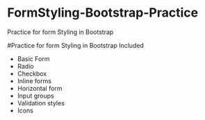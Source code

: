 # FormStyling-Bootstrap-Practice
Practice for form Styling in Bootstrap

#Practice for form Styling in Bootstrap Included
- Basic Form
- Radio
- Checkbox
- Inline forms
- Horizontal form
- Input groups
- Validation styles
- Icons

